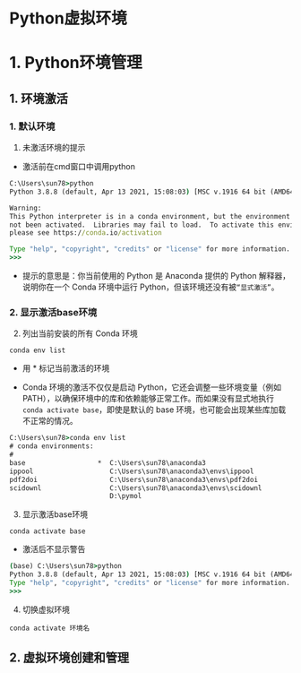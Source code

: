 # Python虚拟环境


# 1. Python环境管理

## 1. 环境激活

### 1. 默认环境

1. 未激活环境的提示

- 激活前在cmd窗口中调用python

```cmd
C:\Users\sun78>python
Python 3.8.8 (default, Apr 13 2021, 15:08:03) [MSC v.1916 64 bit (AMD64)] :: Anaconda, Inc. on win32

Warning:
This Python interpreter is in a conda environment, but the environment has
not been activated.  Libraries may fail to load.  To activate this environment
please see https://conda.io/activation

Type "help", "copyright", "credits" or "license" for more information.
>>>
```

- 提示的意思是：你当前使用的 Python 是 Anaconda 提供的 Python 解释器，说明你在一个 Conda 环境中运行 Python，但该环境还没有被`“显式激活”`。


### 2. 显示激活base环境


2. 列出当前安装的所有 Conda 环境

```
conda env list
```

- 用 * 标记当前激活的环境

- Conda 环境的激活不仅仅是启动 Python，它还会调整一些环境变量（例如 PATH），以确保环境中的库和依赖能够正常工作。而如果没有显式地执行 `conda activate base`，即使是默认的 base 环境，也可能会出现某些库加载不正常的情况。

```cmd
C:\Users\sun78>conda env list
# conda environments:
#
base                  *  C:\Users\sun78\anaconda3
ippool                   C:\Users\sun78\anaconda3\envs\ippool
pdf2doi                  C:\Users\sun78\anaconda3\envs\pdf2doi
scidownl                 C:\Users\sun78\anaconda3\envs\scidownl
                         D:\pymol
```


3. 显示激活base环境

```
conda activate base
```

- 激活后不显示警告

```cmd
(base) C:\Users\sun78>python
Python 3.8.8 (default, Apr 13 2021, 15:08:03) [MSC v.1916 64 bit (AMD64)] :: Anaconda, Inc. on win32
Type "help", "copyright", "credits" or "license" for more information.
>>>
```

4. 切换虚拟环境

```
conda activate 环境名
```


## 2. 虚拟环境创建和管理


